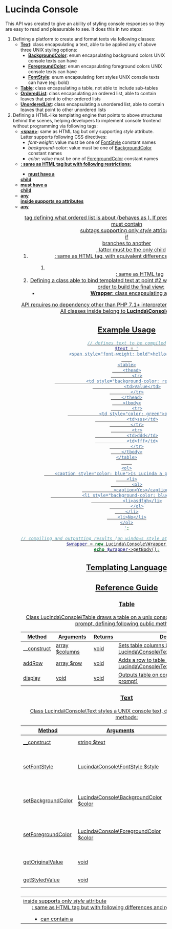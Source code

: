 # Lucinda Console

This API was created to give an ability of styling console responses so they are easy to read and pleasurable to see. It does this in two steps:

1. Defining a platform to create and format texts via following classes:
    - **[Text](#Text)**: class encapsulating a text, able to be applied any of above three UNIX styling options: 
        - **[BackgroundColor](https://github.com/aherne/console_table/blob/master/src/BackgroundColor.php)**: enum encapsulating background colors UNIX console texts can have 
        - **[ForegroundColor](https://github.com/aherne/console_table/blob/master/src/ForegroundColor.php)**: enum encapsulating foreground colors UNIX console texts can have  
        - **[FontStyle](https://github.com/aherne/console_table/blob/master/src/FontStyle.php)**: enum encapsulating font styles UNIX console texts can have (eg: bold)
    - **[Table](#Table)**: class encapsulating a table, not able to include sub-tables
    - **[OrderedList](#OrderedList)**: class encapsulating an ordered list, able to contain leaves that point to other ordered lists
    - **[UnorderedList](#UnorderedList)**: class encapsulating a unordered list, able to contain leaves that point to other unordered lists
2. Defining a HTML-like templating engine that points to above structures behind the scenes, helping developers to implement console frontend without programming via following tags:
    - **[&lt;span&gt;](#span-tag)**: same as HTML tag but only supporting *style* attribute. Latter supports following CSS directives:
        - *font-weight*: value must be one of [FontStyle](https://github.com/aherne/console_table/blob/master/src/FontStyle.php) constant names
        - *background-color*: value must be one of [BackgroundColor](https://github.com/aherne/console_table/blob/master/src/BackgroundColor.php) constant names
        - *color*: value must be one of [ForegroundColor](https://github.com/aherne/console_table/blob/master/src/ForegroundColor.php) constant names
    - **[<table>](#table-tag)**: same as HTML tag but with following restrictions:
        - must have a <thead> child
        - must have a <tbody> child
        - any <tr> inside supports no attributes
        - any <td> inside supports only *style* attribute 
    - **[<ol>](#ol-tag)**: same as HTML tag but with following differences and restrictions:
        - can contain a <caption> tag defining what ordered list is about (behaves as <span>). If present it MUST be first child!
        - must contain <li> subtags supporting only *style* attribute
        - if <li> branches to another <ol>, latter must be the only child
    - **[<ul>](#ul-tag)**: same as HTML tag, with equivalent differences and restrictions as <ol>
    - **[<br>](#br-tag)**: same as HTML tag
3. Defining a class able to bind templated text at point #2 with structures at point #3 in order to build the final view:
     - **[Wrapper](#Wrapper)**: class encapsulating a table

API requires no dependency other than PHP 7.1+ interpreter and SimpleXML extension. All classes inside belong to **Lucinda\Console** interface!

## Example Usage

```php
// defines text to be compiled
$text = '
<span style="font-weight: bold">hello</span>
    
<table>
    <thead>
        <tr>
            <td style="background-color: red">Name</td>
            <td>Value</td>
        </tr>
    </thead>
    <tbody>
        <tr>
            <td style="color: green">qqq</td>
            <td>sss</td>
        </tr>
        <tr>
            <td>ddd</td>
            <td>fff</td>
        </tr>
    </tbody>
</table>
    
<ol>
    <caption style="color: blue">Is Lucinda a genius?</caption>
    <li>
        <ol>
            <caption>Yes</caption>
            <li style="background-color: blue">qwerty</li>
            <li>asdfgh</li>
        </ol>
    </li>
    <li>No</li>
</ol>
';

// compiling and outputting results (on windows style attributes will be ignored)
$wrapper = new Lucinda\Console\Wrapper($text);
echo $wrapper->getBody();
```

## Templating Language



## Reference Guide

### Table

Class [Lucinda\Console\Table](https://github.com/aherne/console_table/blob/master/src/Table.php) draws a table on a unix console or windows command prompt, defining following public methods:

| Method | Arguments | Returns | Description |
| --- | --- | --- | --- |
| __construct | array $columns | void | Sets table columns based on *string* or Lucinda\Console\Text array input |
| addRow | array $row | void | Adds a row to table based on *string* or Lucinda\Console\Text array input |
| display | void | void | Outputs table on console (or command prompt) |

### Text

Class [Lucinda\Console\Text](https://github.com/aherne/console_table/blob/master/src/Text.php) styles a UNIX console text, defining following public methods:


| Method | Arguments | Returns | Description |
| --- | --- | --- | --- |
| __construct | string $text | void | Sets text to style |
| setFontStyle | [Lucinda\Console\FontStyle](https://github.com/aherne/console_table/blob/master/src/FontStyle.php) $style | void | Sets text style (eg: makes it bold) from input enum member. |
| setBackgroundColor | [Lucinda\Console\BackgroundColor](https://github.com/aherne/console_table/blob/master/src/BackgroundColor.php) $color | void | Sets text background color from input enum member. |
| setForegroundColor | [Lucinda\Console\ForegroundColor](https://github.com/aherne/console_table/blob/master/src/ForegroundColor.php) $color | void | Sets text foreground color from input enum member. |
| getOriginalValue | void | string | Gets original text before styling |
| getStyledValue | void | string | Gets final text after styling |
